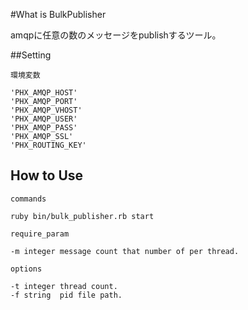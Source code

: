 #What is BulkPublisher

amqpに任意の数のメッセージをpublishするツール。

##Setting

`環境変数`
```
'PHX_AMQP_HOST'
'PHX_AMQP_PORT'
'PHX_AMQP_VHOST'
'PHX_AMQP_USER'
'PHX_AMQP_PASS'
'PHX_AMQP_SSL'
'PHX_ROUTING_KEY'
```

## How to Use
`commands`
```  
ruby bin/bulk_publisher.rb start
```

`require_param`
```
-m integer message count that number of per thread.
```

`options`
```
-t integer thread count.
-f string  pid file path.
```
